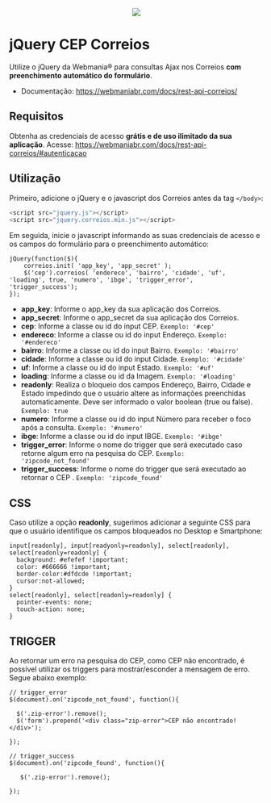 <p align="center">
  <img src="https://wmbr.s3.amazonaws.com/img/logo_webmaniabr_github2.png">
</p>


# jQuery CEP Correios

Utilize o jQuery da Webmania®  para consultas Ajax nos Correios **com preenchimento automático do formulário**.

- Documentação: https://webmaniabr.com/docs/rest-api-correios/

## Requisitos

Obtenha as credenciais de acesso **grátis e de uso ilimitado da sua aplicação**. Acesse: https://webmaniabr.com/docs/rest-api-correios/#autenticacao

## Utilização

Primeiro, adicione o jQuery e o javascript dos Correios antes da tag <code>&lt;/body&gt;</code>:

```javascript
<script src="jquery.js"></script>
<script src="jquery.correios.min.js"></script>
```

Em seguida, inicie o javascript informando as suas credenciais de acesso e os campos do formulário para o preenchimento automático:

```
jQuery(function($){
    correios.init( 'app_key', 'app_secret' );
    $('cep').correios( 'endereco', 'bairro', 'cidade', 'uf', 'loading', true, 'numero', 'ibge', 'trigger_error', 'trigger_success');
});
```

- **app_key**: Informe o app_key da sua aplicação dos Correios.
- **app_secret**: Informe o app_secret da sua aplicação dos Correios.
- **cep**: Informe a classe ou id do input CEP. <code>Exemplo: '#cep'</code>
- **endereco**: Informe a classe ou id do input Endereço. <code>Exemplo: '#endereco'</code>
- **bairro**: Informe a classe ou id do input Bairro. <code>Exemplo: '#bairro'</code>
- **cidade**: Informe a classe ou id do input Cidade. <code>Exemplo: '#cidade'</code>
- **uf**: Informe a classe ou id do input Estado. <code>Exemplo: '#uf'</code>
- **loading**: Informe a classe ou id da Imagem. <code>Exemplo: '#loading'</code>
- **readonly**: Realiza o bloqueio dos campos Endereço, Bairro, Cidade e Estado impedindo que o usuário altere as informações preenchidas automaticamente. Deve ser informado o valor boolean (true ou false). <code>Exemplo: true</code>
- **numero**: Informe a classe ou id do input Número para receber o foco após a consulta. <code>Exemplo: '#numero'</code>
- **ibge**: Informe a classe ou id do input IBGE. <code>Exemplo: '#ibge'</code>
- **trigger_error**: Informe o nome do trigger que será executado caso retorne algum erro na pesquisa do CEP. <code>Exemplo: 'zipcode_not_found'</code>
- **trigger_success**: Informe o nome do trigger que será executado ao retornar o CEP . <code>Exemplo: 'zipcode_found'</code>

## CSS

Caso utilize a opção **readonly**, sugerimos adicionar a seguinte CSS para que o usuário identifique os campos bloqueados no Desktop e Smartphone:

```
input[readonly], input[readyonly=readonly], select[readonly], select[readonly=readonly] {
  background: #efefef !important;
  color: #666666 !important;
  border-color:#dfdcde !important;
  cursor:not-allowed;
}
select[readonly], select[readonly=readonly] {
  pointer-events: none;
  touch-action: none;
}
```

## TRIGGER

Ao retornar um erro na pesquisa do CEP, como CEP não encontrado, é possível utilizar os triggers para mostrar/esconder a mensagem de erro. Segue abaixo exemplo:

```
// trigger_error
$(document).on('zipcode_not_found', function(){

  $('.zip-error').remove();
  $('form').prepend('<div class="zip-error">CEP não encontrado!</div>');

});

// trigger_success
$(document).on('zipcode_found', function(){

   $('.zip-error').remove();

});
```

